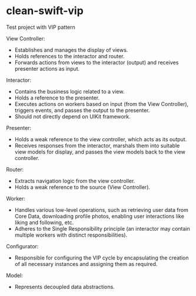 # clean-swift-vip
Test project with VIP pattern

View Controller:
- Establishes and manages the display of views.
- Holds references to the interactor and router.
- Forwards actions from views to the interactor (output) and receives presenter actions as input.

Interactor:
- Contains the business logic related to a view.
- Holds a reference to the presenter.
- Executes actions on workers based on input (from the View Controller), triggers events, and passes the output to the presenter.
- Should not directly depend on UIKit framework.

Presenter:
- Holds a weak reference to the view controller, which acts as its output.
- Receives responses from the interactor, marshals them into suitable view models for display, and passes the view models back to the view controller.

Router:
- Extracts navigation logic from the view controller.
- Holds a weak reference to the source (View Controller).

Worker:
- Handles various low-level operations, such as retrieving user data from Core Data, downloading profile photos, enabling user interactions like liking and following, etc.
- Adheres to the Single Responsibility principle (an interactor may contain multiple workers with distinct responsibilities).

Configurator:
- Responsible for configuring the VIP cycle by encapsulating the creation of all necessary instances and assigning them as required.

Model:
- Represents decoupled data abstractions.